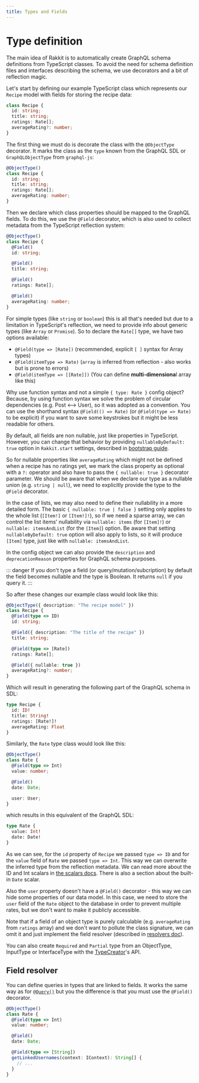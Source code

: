 ```yaml
---
title: Types and Fields
---
```


# Type definition

The main idea of Rakkit is to automatically create GraphQL schema definitions from TypeScript classes. To avoid the need for schema definition files and interfaces describing the schema, we use decorators and a bit of reflection magic.

Let's start by defining our example TypeScript class which represents our `Recipe` model with fields for storing the recipe data:

```typescript
class Recipe {
  id: string;
  title: string;
  ratings: Rate[];
  averageRating?: number;
}
```

The first thing we must do is decorate the class with the `@ObjectType` decorator. It marks the class as the `type` known from the GraphQL SDL or `GraphQLObjectType` from `graphql-js`:

```typescript
@ObjectType()
class Recipe {
  id: string;
  title: string;
  ratings: Rate[];
  averageRating: number;
}
```

Then we declare which class properties should be mapped to the GraphQL fields.
To do this, we use the `@Field` decorator, which is also used to collect metadata from the TypeScript reflection system:

```typescript
@ObjectType()
class Recipe {
  @Field()
  id: string;

  @Field()
  title: string;

  @Field()
  ratings: Rate[];

  @Field()
  averageRating: number;
}
```

For simple types (like `string` or `boolean`) this is all that's needed but due to a limitation in TypeScript's reflection, we need to provide info about generic types (like `Array` or `Promise`). So to declare the `Rate[]` type, we have two options available:

- `@Field(type => [Rate])` (recommended, explicit `[ ]` syntax for Array types)
- `@Field(itemType => Rate)` (`array` is inferred from reflection - also works but is prone to errors)
- `@Field(itemType => [[Rate]])` (You can define **multi-dimensiona**l array like this)

Why use function syntax and not a simple `{ type: Rate }` config object? Because, by using function syntax we solve the problem of circular dependencies (e.g. Post <--> User), so it was adopted as a convention. You can use the shorthand syntax `@Field(() => Rate)` (or `@Field(type => Rate)` to be explicit) if you want to save some keystrokes but it might be less readable for others.

By default, all fields are non nullable, just like properties in TypeScript. However, you can change that behavior by providing `nullableByDefault: true` option in `Rakkit.start` settings, described in [bootstrap guide](/en/graphql/start/bootstrap).

So for nullable properties like `averageRating` which might not be defined when a recipe has no ratings yet, we mark the class property as optional with a `?:` operator and also have to pass the `{ nullable: true }` decorator parameter. We should be aware that when we declare our type as a nullable union (e.g. `string | null`), we need to explicitly provide the type to the `@Field` decorator.

In the case of lists, we may also need to define their nullability in a more detailed form. The basic `{ nullable: true | false }` setting only applies to the whole list (`[Item!]` or `[Item!]!`), so if we need a sparse array, we can control the list items' nullability via `nullable: items` (for `[Item]!`) or `nullable: itemsAndList` (for the `[Item]`) option. Be aware that setting `nullableByDefault: true` option will also apply to lists, so it will produce `[Item]` type, just like with `nullable: itemsAndList`.

In the config object we can also provide the `description` and `deprecationReason` properties for GraphQL schema purposes.

::: danger
If you don't type a field (or query/mutation/subcription) by default the field becomes nullable and the type is Boolean. It returns `null` if you query it.
:::

So after these changes our example class would look like this:

```typescript
@ObjectType({ description: "The recipe model" })
class Recipe {
  @Field(type => ID)
  id: string;

  @Field({ description: "The title of the recipe" })
  title: string;

  @Field(type => [Rate])
  ratings: Rate[];

  @Field({ nullable: true })
  averageRating?: number;
}
```

Which will result in generating the following part of the GraphQL schema in SDL:

```graphql
type Recipe {
  id: ID!
  title: String!
  ratings: [Rate!]!
  averageRating: Float
}
```

Similarly, the `Rate` type class would look like this:

```typescript
@ObjectType()
class Rate {
  @Field(type => Int)
  value: number;

  @Field()
  date: Date;

  user: User;
}
```

which results in this equivalent of the GraphQL SDL:

```graphql
type Rate {
  value: Int!
  date: Date!
}
```

As we can see, for the `id` property of `Recipe` we passed `type => ID` and for the `value` field of `Rate` we passed `type => Int`. This way we can overwrite the inferred type from the reflection metadata. We can read more about the ID and Int scalars in [the scalars docs](/en/graphql/type/scalars). There is also a section about the built-in `Date` scalar.

Also the `user` property doesn't have a `@Field()` decorator - this way we can hide some properties of our data model. In this case, we need to store the `user` field of the `Rate` object to the database in order to prevent multiple rates, but we don't want to make it publicly accessible.

Note that if a field of an object type is purely calculable (e.g. `averageRating` from `ratings` array) and we don't want to pollute the class signature, we can omit it and just implement the field resolver (described in [resolvers doc](/en/graphql/query/resolvers)).

You can also create `Required` and `Partial` type from an ObjectType, InputType or InterfaceType with the [TypeCreator](/en/graphql/type/type-creator)'s API.

## Field resolver
You can define queries in types that are linked to fields. It works the same way as for [`@Query()`](/en/graphql/query/resolvers) but you the difference is that you must use the `@Field()` decorator.

```typescript
@ObjectType()
class Rate {
  @Field(type => Int)
  value: number;

  @Field()
  date: Date;

  @Field(type => [String])
  getLinkedUsernames(context: IContext): String[] {
    // ...
  }
}
```
